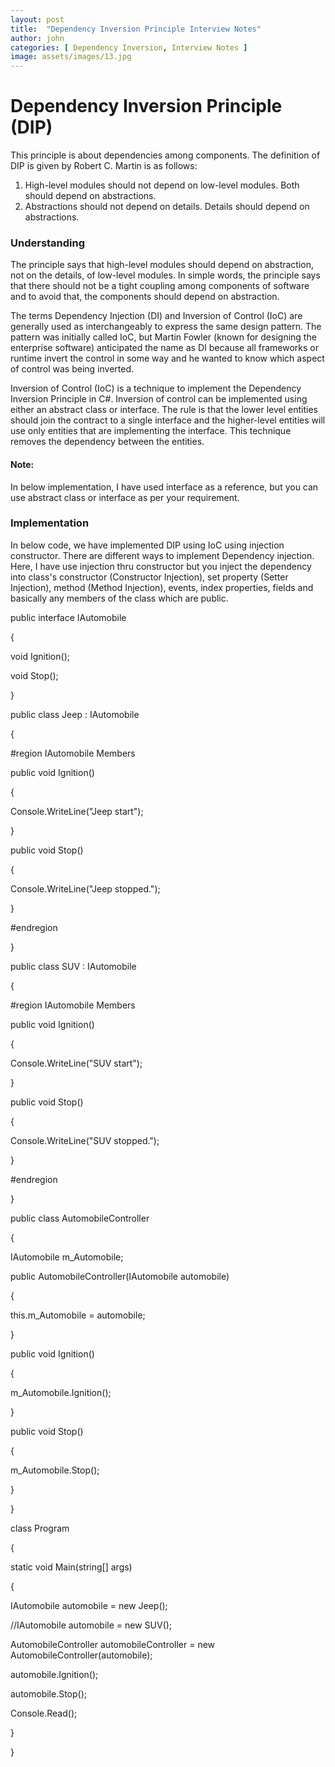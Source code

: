 ```yaml
---
layout: post
title:  "Dependency Inversion Principle Interview Notes"
author: john
categories: [ Dependency Inversion, Interview Notes ]
image: assets/images/13.jpg
---
```

##
# Dependency Inversion Principle (DIP)

This principle is about dependencies among components. The definition of DIP is given by Robert C. Martin is as follows:

1. High-level modules should not depend on low-level modules. Both should depend on abstractions.
2. Abstractions should not depend on details. Details should depend on abstractions.

### **Understanding**

The principle says that high-level modules should depend on abstraction, not on the details, of low-level modules. In simple words, the principle says that there should not be a tight coupling among components of software and to avoid that, the components should depend on abstraction.

The terms Dependency Injection (DI) and Inversion of Control (IoC) are generally used as interchangeably to express the same design pattern. The pattern was initially called IoC, but Martin Fowler (known for designing the enterprise software) anticipated the name as DI because all frameworks or runtime invert the control in some way and he wanted to know which aspect of control was being inverted.

Inversion of Control (IoC) is a technique to implement the Dependency Inversion Principle in C#. Inversion of control can be implemented using either an abstract class or interface. The rule is that the lower level entities should join the contract to a single interface and the higher-level entities will use only entities that are implementing the interface. This technique removes the dependency between the entities.

#### **Note:**

In below implementation, I have used interface as a reference, but you can use abstract class or interface as per your requirement.

### **Implementation**

In below code, we have implemented DIP using IoC using injection constructor. There are different ways to implement Dependency injection. Here, I have use injection thru constructor but you inject the dependency into class&#39;s constructor (Constructor Injection), set property (Setter Injection), method (Method Injection), events, index properties, fields and basically any members of the class which are public.

public interface IAutomobile

{

void Ignition();

void Stop();

}

public class Jeep : IAutomobile

{

#region IAutomobile Members

public void Ignition()

{

Console.WriteLine(&quot;Jeep start&quot;);

}

public void Stop()

{

Console.WriteLine(&quot;Jeep stopped.&quot;);

}

#endregion

}

public class SUV : IAutomobile

{

#region IAutomobile Members

public void Ignition()

{

Console.WriteLine(&quot;SUV start&quot;);

}

public void Stop()

{

Console.WriteLine(&quot;SUV stopped.&quot;);

}

#endregion

}

public class AutomobileController

{

IAutomobile m\_Automobile;

public AutomobileController(IAutomobile automobile)

{

this.m\_Automobile = automobile;

}

public void Ignition()

{

m\_Automobile.Ignition();

}

public void Stop()

{

m\_Automobile.Stop();

}

}

class Program

{

static void Main(string[] args)

{

IAutomobile automobile = new Jeep();

//IAutomobile automobile = new SUV();

AutomobileController automobileController = new AutomobileController(automobile);

automobile.Ignition();

automobile.Stop();

Console.Read();

}

}